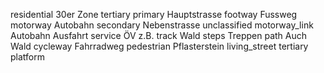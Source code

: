 residential     30er Zone
tertiary
primary         Hauptstrasse
footway         Fussweg
motorway        Autobahn
secondary       Nebenstrasse
unclassified
motorway_link   Autobahn Ausfahrt
service         ÖV z.B.
track           Wald
steps           Treppen
path            Auch Wald
cycleway        Fahrradweg
pedestrian      Pflasterstein
living_street
tertiary
platform